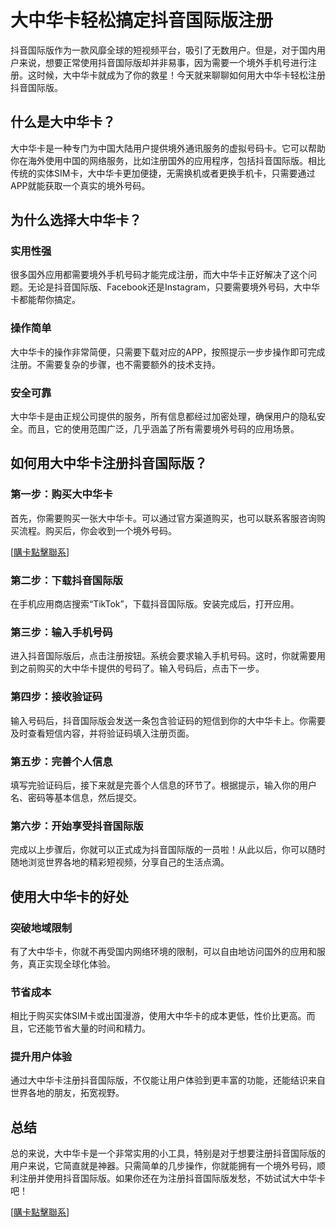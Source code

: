 # 大中华卡轻松搞定抖音国际版注册

抖音国际版作为一款风靡全球的短视频平台，吸引了无数用户。但是，对于国内用户来说，想要正常使用抖音国际版却并非易事，因为需要一个境外手机号进行注册。这时候，大中华卡就成为了你的救星！今天就来聊聊如何用大中华卡轻松注册抖音国际版。

## 什么是大中华卡？

大中华卡是一种专门为中国大陆用户提供境外通讯服务的虚拟号码卡。它可以帮助你在海外使用中国的网络服务，比如注册国外的应用程序，包括抖音国际版。相比传统的实体SIM卡，大中华卡更加便捷，无需换机或者更换手机卡，只需要通过APP就能获取一个真实的境外号码。

## 为什么选择大中华卡？

### 实用性强
很多国外应用都需要境外手机号码才能完成注册，而大中华卡正好解决了这个问题。无论是抖音国际版、Facebook还是Instagram，只要需要境外号码，大中华卡都能帮你搞定。

### 操作简单
大中华卡的操作非常简便，只需要下载对应的APP，按照提示一步步操作即可完成注册。不需要复杂的步骤，也不需要额外的技术支持。

### 安全可靠
大中华卡是由正规公司提供的服务，所有信息都经过加密处理，确保用户的隐私安全。而且，它的使用范围广泛，几乎涵盖了所有需要境外号码的应用场景。

## 如何用大中华卡注册抖音国际版？

### 第一步：购买大中华卡
首先，你需要购买一张大中华卡。可以通过官方渠道购买，也可以联系客服咨询购买流程。购买后，你会收到一个境外号码。

[[購卡點擊聯系](https://t.me/s/esim1088)]

### 第二步：下载抖音国际版
在手机应用商店搜索“TikTok”，下载抖音国际版。安装完成后，打开应用。

### 第三步：输入手机号码
进入抖音国际版后，点击注册按钮。系统会要求输入手机号码。这时，你就需要用到之前购买的大中华卡提供的号码了。输入号码后，点击下一步。

### 第四步：接收验证码
输入号码后，抖音国际版会发送一条包含验证码的短信到你的大中华卡上。你需要及时查看短信内容，并将验证码填入注册页面。

### 第五步：完善个人信息
填写完验证码后，接下来就是完善个人信息的环节了。根据提示，输入你的用户名、密码等基本信息，然后提交。

### 第六步：开始享受抖音国际版
完成以上步骤后，你就可以正式成为抖音国际版的一员啦！从此以后，你可以随时随地浏览世界各地的精彩短视频，分享自己的生活点滴。

## 使用大中华卡的好处

### 突破地域限制
有了大中华卡，你就不再受国内网络环境的限制，可以自由地访问国外的应用和服务，真正实现全球化体验。

### 节省成本
相比于购买实体SIM卡或出国漫游，使用大中华卡的成本更低，性价比更高。而且，它还能节省大量的时间和精力。

### 提升用户体验
通过大中华卡注册抖音国际版，不仅能让用户体验到更丰富的功能，还能结识来自世界各地的朋友，拓宽视野。

## 总结

总的来说，大中华卡是一个非常实用的小工具，特别是对于想要注册抖音国际版的用户来说，它简直就是神器。只需简单的几步操作，你就能拥有一个境外号码，顺利注册并使用抖音国际版。如果你还在为注册抖音国际版发愁，不妨试试大中华卡吧！

[[購卡點擊聯系](https://t.me/s/esim1088)]